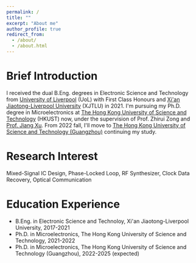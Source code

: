 ```yaml
---
permalink: /
title: ""
excerpt: "About me"
author_profile: true
redirect_from: 
  - /about/
  - /about.html
---
```


Brief Introduction
=====
I received the dual B.Eng. degrees in Electronic Science and Technology from [University of Liverpool](https://www.liverpool.ac.uk) (UoL) with First Class Honours and [Xi'an Jiaotong-Liverpool University](https://www.xjtlu.edu.cn/en) (XJTLU) in 2021. I'm pursuing my Ph.D. degree in Microelectronics at [The Hong Kong University of Science and Technology](https://hkust.edu.hk) (HKUST) now, under the supervision of Prof. Zhirui Zong and [Prof. Jiang Xu](https://eexu.home.ece.ust.hk). From 2022 fall, I'll move to 
[The Hong Kong University of Science and Technology (Guangzhou)](https://hkust-gz.edu.cn) continuing my study.

Research Interest
=====
Mixed-Signal IC Design, Phase-Locked Loop, RF Synthesizer, Clock Data Recovery, Optical Communication

Education Experience
=====
* B.Eng. in Electronic Science and Technoloy, Xi'an Jiaotong-Liverpool University, 2017-2021
* Ph.D. in Microelectronics, The Hong Kong University of Science and Technology, 2021-2022
* Ph.D. in Microelectronics, The Hong Kong University of Science and Technology (Guangzhou), 2022-2025 (expected)
